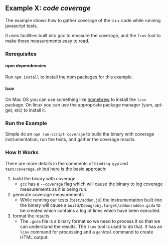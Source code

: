 ## Example X: *code coverage*

The example shows how to gather coverage of the c++ code while running
javascript tests.

It uses facilities built into gcc to measure the coverage, and the `lcov` tool
to make those measurements easy to read.


### Rerequisites

#### npm dependencies
Run `npm install` to install the npm packages for this example.

#### lcov
On Mac OS you can use something like [homebrew][] to install the `lcov`
package. On linux you can use the appropriate package manager (yum, apt-get,
etc) to install it.


### Run the Example
Simple do an `npm run-script coverage` to build the binary with coverage
instrumentation, run the tests, and gather the coverage results.


### How It Works
There are more details in the comments of `binding.gyp` and `test/coverage.sh`
but here is the basic approach:

1. build the binary with coverage
    * `gcc` has a `--coverage` flag which will cause the binary to log
      coverage measurements as it is being run.
2. generate coverage measurements
    * While running our tests (`test/addon.js`) the instrumentation built into
      the binary will cause a `build/Debug/obj.target/addon/addon.gcda` to be
      created which contains a log of lines which have been executed.
3. format the results
    * The `.gcda` file is a binary format so we need to process it so that we
      can understand the results. The `lcov` tool is used to do that. It has
      an `lcov` command for processing and a `genhtml` command to create HTML
      output.


[homebrew]: http://brew.sh
